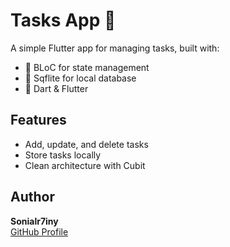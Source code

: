 # Tasks App 📝

A simple Flutter app for managing tasks, built with:

- 🧠 BLoC for state management
- 💾 Sqflite for local database
- 🎯 Dart & Flutter

## Features

- Add, update, and delete tasks
- Store tasks locally
- Clean architecture with Cubit

## Author

**Sonialr7iny**  
[GitHub Profile](https://github.com/Sonialr7iny)
